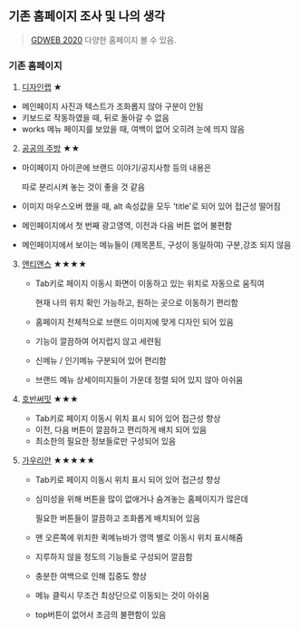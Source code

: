 ## 기존 홈페이지 조사 및 나의 생각                                            

> [GDWEB 2020](http://www.gdweb.co.kr/main/) 다양한 홈페이지 볼 수 있음.



### 기존 홈페이지

1.  [디자인랩](http://www.tsdl.co.kr) ★

   - 메인페이지 사진과 텍스트가 조화롭지 않아 구분이 안됨 
   - 키보드로 작동하였을 때, 뒤로 돌아갈 수 없음
   - works 메뉴 페이지를 보았을 때, 여백이 없어 오히려 눈에 띄지 않음

   

2.  [공공의 주방](https://www.public-kitchen.com/) ★★

   - 마이페이지 아이콘에 브랜드 이야기/공지사항 등의 내용은
   
     따로 분리시켜 놓는 것이 좋을 것 같음
   
   - 이미지 마우스오버 했을 때, alt 속성값을 모두 'title'로 되어 있어 접근성 떨어짐
   
   - 메인페이지에서 첫 번째 광고영역, 이전과 다음 버튼 없어 불편함
   
   - 메인페이지에서 보이는 메뉴들이 (제목폰트, 구성이 동일하여) 구분,강조 되지 않음
   
   
   
3.  [앤티앤스](http://www.auntieannes.co.kr/) ★★★★

    - Tab키로 페이지 이동시 화면이 이동하고 있는 위치로 자동으로 움직여

      현재 나의 위치 확인 가능하고, 원하는 곳으로 이동하기 편리함

    - 홈페이지 전체적으로 브랜드 이미지에 맞게 디자인 되어 있음

    - 기능이 깔끔하여 어지럽지 않고 세련됨

    - 신메뉴 / 인기메뉴 구분되어 있어 편리함

    - 브랜드 메뉴 상세이미지들이 가운데 정렬 되어 있지 않아 아쉬움
    
    
    
4.  [호반써밋](http://www.hobansummit.co.kr/#) ★★★

    - Tab키로 페이지 이동시 위치 표시 되어 있어 접근성 향상
    - 이전, 다음 버튼이 깔끔하고 편리하게 배치 되어 있음
    - 최소한의 필요한 정보들로만 구성되어 있음
    
    


5. [가우리안](https://gaurian.com/kr/) ★★★★★

   - Tab키로 페이지 이동시 위치 표시 되어 있어 접근성 향상

   - 심미성을 위해 버튼을 많이 없애거나 숨겨놓는 홈페이지가 많은데

     필요한 버튼들이 깔끔하고 조화롭게 배치되어 있음

   - 맨 오른쪽에 위치한 퀵메뉴바가 영역 별로 이동시 위치 표시해줌

   - 지루하지 않을 정도의 기능들로 구성되어 깔끔함 

   - 충분한 여백으로 인해 집중도 향상

   - 메뉴 클릭시 무조건 최상단으로 이동되는 것이 아쉬움

   - top버튼이 없어서 조금의 불편함이 있음